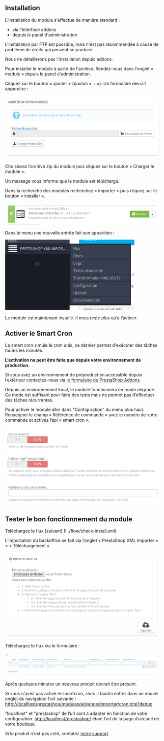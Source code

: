 ## Installation

L'installation du module s'effectue de manière standard :
- via l'interface addons
- depuis le panel d'administration

L'installation par FTP est possible, mais n'est pas recommendée à cause de problème de droits qui peuvent se produire.

Nous ne détaillerons pas l'installation depuis addons.

Pour installer le module à partir de l'archive. Rendez-vous dans l'onglet « module » depuis le panel d'administration.

Cliquez sur le bouton « ajouter » (bouton « + »). Un formulaire devrait apparaitre :

![image alt text](image_0.png)

Choisissez l’archive zip du module puis cliquez sur le bouton « Charger le module ».

Un message vous informe que le module est téléchargé.

Dans la recherche des modules recherchez « importer » puis cliquez sur le bouton « installer ».

![image alt text](image_1.png)

Dans le menu une nouvelle entrée fait son apparition :

![image alt text](image_2.png)

Le module est maintenant installé. Il nous reste plus qu’à l’activer.

## Activer le Smart Cron

Le smart cron simule le cron unix, ce dernier permet d'exécuter des tâches toutes les minutes.

**L’activation ne peut être faite que depuis votre environnement de production.**

Si vous avez un environnement de préproduction accessible depuis l’extérieur contactez-nous via [le formulaire de PrestaShop Addons](!https://addons.prestashop.com/fr/contactez-nous?id_product=7951).

Depuis un environnement local, le module fonctionnera en mode dégradé. Ce mode est suffisant pour faire des tests mais ne permet pas d’effectuer des tâches récurrentes.

Pour activer le module aller dans "Configuration" du menu plus haut. Renseigner le champ « Référence de commande » avec le numéro de votre commande et activez l’api « smart cron ».

![image alt text](image_3.png)

## Tester le bon fonctionnement du module

Téléchargez le flux [suivant]  (!../flow/check-install.xml)

L’importation du backoffice se fait via l’onglet « PrestaShop XML Importer » > « Téléchargement »

![image alt text](image_4.png)

Téléchargez le flux via le formulaire :

![image alt text](image_5.png)

Après quelques minutes un nouveau produit devrait être présent.

Si vous n'avez pas activé le smartcron, alors il faudra entrer dans un nouvel onglet du navigateur l’url suivante : [http://localhost/prestashop/modules/advancedimporter/cron.php?debug](http://localhost/prestashop/modules/advancedimporter/cron.php?debug)

"localhost" et “prestashop” de l’url sont à adapter en fonction de votre configuration. [http://localhost/prestashop/](http://localhost/prestashop/) étant l’url de la page d’accueil de votre boutique.

Si le produit n'est pas créé, contatez [notre support](!https://addons.prestashop.com/fr/contactez-nous?id_product=7951).
